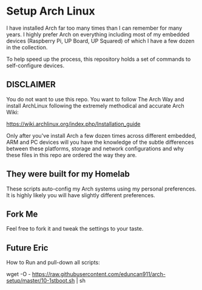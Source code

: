 # Setup Arch Linux

I have installed Arch far too many times than I can remember for many years.  I
highly prefer Arch on everything including most of my embedded devices
(Raspberry Pi, UP Board, UP Squared) of which I have a few dozen in the
collection.  

To help speed up the process, this repository holds a set of commands to
self-configure devices.

## DISCLAIMER

You do not want to use this repo.  You want to follow The Arch Way and install
ArchLinux following the extremely methodical and accurate Arch Wiki:

https://wiki.archlinux.org/index.php/Installation_guide

Only after you've install Arch a few dozen times across different embedded, ARM
and PC devices will you have the knowledge of the subtle differences between 
these platforms, storage and network configurations and why these files in this
repo are ordered the way they are.

## They were built for my Homelab

These scripts auto-config my Arch systems using my personal preferences.  It is
highly likely you will have slightly different preferences.

## Fork Me

Feel free to fork it and tweak the settings to your taste.  

## Future Eric

How to Run and pull-down all scripts:

   wget -O - https://raw.githubusercontent.com/eduncan911/arch-setup/master/10-1stboot.sh | sh



